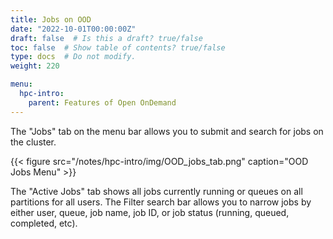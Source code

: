 ```yaml
---
title: Jobs on OOD
date: "2022-10-01T00:00:00Z"
draft: false  # Is this a draft? true/false
toc: false  # Show table of contents? true/false
type: docs  # Do not modify.
weight: 220

menu:
  hpc-intro:
    parent: Features of Open OnDemand
---
```


The "Jobs" tab on the menu bar allows you to submit and search for jobs on the cluster.

{{< figure src="/notes/hpc-intro/img/OOD_jobs_tab.png" caption="OOD Jobs Menu" >}}

The "Active Jobs" tab shows all jobs currently running or queues on all partitions for all users. The Filter search bar allows you to narrow jobs by either user, queue, job name, job ID, or job status (running, queued, completed, etc).

